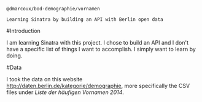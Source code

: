 ```
@dmarcoux/bod-demographie/vornamen

Learning Sinatra by building an API with Berlin open data
```


#Introduction

I am learning Sinatra with this project. I chose to build an API and I don't have a specific list of things I want to accomplish. I simply want to learn by doing.


#Data

I took the data on this website http://daten.berlin.de/kategorie/demographie, more specifically the CSV files under *Liste der häufigen Vornamen 2014*.

